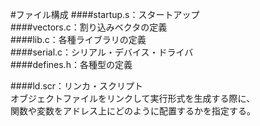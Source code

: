 #ファイル構成
####startup.s：スタートアップ  
####vectors.c：割り込みベクタの定義  
####lib.c：各種ライブラリの定義  
####serial.c：シリアル・デバイス・ドライバ  
####defines.h：各種型の定義  

####ld.scr：リンカ・スクリプト  
オブジェクトファイルをリンクして実行形式を生成する際に、  
関数や変数をアドレス上にどのように配置するかを指定する。  
